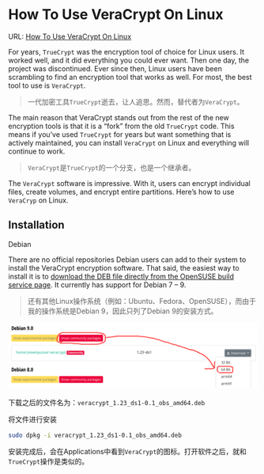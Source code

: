 # How To Use VeraCrypt On Linux

URL: [How To Use VeraCrypt On Linux](https://www.addictivetips.com/ubuntu-linux-tips/use-veracrypt-on-linux/)

For years, `TrueCrypt` was the encryption tool of choice for Linux users. It worked well, and it did everything you could ever want. Then one day, the project was discontinued. Ever since then, Linux users have been scrambling to find an encryption tool that works as well. For most, the best tool to use is `VeraCrypt`.

> 一代加密工具`TrueCrypt`逝去，让人追思。然而，替代者为`VeraCrypt`。

The main reason that VeraCrypt stands out from the rest of the new encryption tools is that it is a “fork” from the old `TrueCrypt` code. This means if you’ve used `TrueCrypt` for years but want something that is actively maintained, you can install `VeraCrypt` on Linux and everything will continue to work.

> `VeraCrypt`是`TrueCrypt`的一个分支，也是一个继承者。

The `VeraCrypt` software is impressive. With it, users can encrypt individual files, create volumes, and encrypt entire partitions. Here’s how to use `VeraCryp` on Linux.

## Installation

Debian

There are no official repositories Debian users can add to their system to install the VeraCrypt encryption software. That said, the easiest way to install it is to [download the DEB file directly from the OpenSUSE build service page](https://software.opensuse.org/package/veracrypt). It currently has support for Debian 7 – 9.

> 还有其他Linux操作系统（例如：Ubuntu、Fedora、OpenSUSE），而由于我的操作系统是Debian 9，因此只列了Debian 9的安装方式。

![veracrypt](images/download_veracrypt.png)

下载之后的文件名为：`veracrypt_1.23_ds1-0.1_obs_amd64.deb`

将文件进行安装

```bash
sudo dpkg -i veracrypt_1.23_ds1-0.1_obs_amd64.deb
```

安装完成后，会在Applications中看到`VeraCrypt`的图标。打开软件之后，就和`TrueCrypt`操作是类似的。

